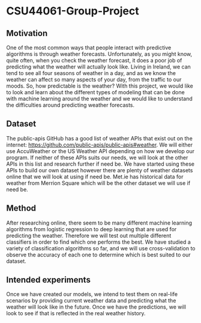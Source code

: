 # CSU44061-Group-Project

## Motivation
One of the most common ways that people interact with predictive algorithms is through weather forecasts. Unfortunately, as you might know, quite often, when you check the weather forecast, it does a poor job of predicting what the weather will actually look like. Living in Ireland, we can tend to see all four seasons of weather in a day, and as we know the weather can affect so many aspects of your day, from the traffic to our moods. So, how predictable is the weather? With this project, we would like to look and learn about the different types of modeling that can be done with machine learning around the weather and we would like to understand the difficulties around predicting weather forecasts.

## Dataset
The public-apis GitHub has a good list of weather APIs that exist out on the internet: https://github.com/public-apis/public-apis#weather. We will either use AccuWeather or the US Weather API depending on how we develop our program. If neither of these APIs suits our needs, we will look at the other APIs in this list and research further if need be. We have started using these APIs to build our own dataset however there are plenty of weather datasets online that we will look at using if need be. Met.ie has historical data for weather from Merrion Square which will be the other dataset we will use if need be.

## Method
After researching online, there seem to be many different machine learning algorithms from logistic regression to deep learning that are used for predicting the weather. Therefore we will test out multiple different classifiers in order to find which one performs the best. We have studied a variety of classification algorithms so far, and we will use cross-validation to observe the accuracy of each one to determine which is best suited to our dataset. 

## Intended experiments
Once we have created our models, we intend to test them on real-life scenarios by providing current weather data and predicting what the weather will look like in the future. Once we have the predictions, we will look to see if that is reflected in the real weather history.
